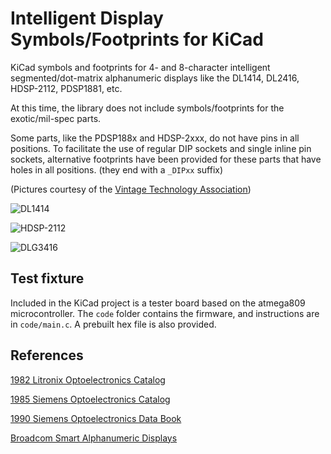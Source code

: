 # Intelligent Display Symbols/Footprints for KiCad

KiCad symbols and footprints for 4- and 8-character intelligent segmented/dot-matrix alphanumeric displays like the DL1414, DL2416, HDSP-2112, PDSP1881, etc.

At this time, the library does not include symbols/footprints for the exotic/mil-spec parts.

Some parts, like the PDSP188x and HDSP-2xxx, do not have pins in all positions. To facilitate the use of regular DIP sockets and single inline pin sockets, alternative footprints have been provided for these parts that have holes in all positions. (they end with a `_DIPxx` suffix)

(Pictures courtesy of the [Vintage Technology Association](http://www.decadecounter.com/))

![DL1414](http://www.decadecounter.com/vta/pic/dl1414.jpg)

![HDSP-2112](http://www.decadecounter.com/vta/pic/hdsp2112.jpg)

![DLG3416](http://www.decadecounter.com/vta/pic/dlg3416_1.jpg)

## Test fixture

Included in the KiCad project is a tester board based on the atmega809 microcontroller. The `code` folder contains the firmware, and instructions are in `code/main.c`. A prebuilt hex file is also provided.

## References

[1982 Litronix Optoelectronics Catalog](https://archive.org/details/LitronixOptoelectronicsCatalog1982)

[1985 Siemens Optoelectronics Catalog](http://www.bitsavers.org/components/siemens/1985_Siemens_Optoelectronics_Catalog.pdf)

[1990 Siemens Optoelectronics Data Book](http://www.bitsavers.org/components/siemens/1990_Siemens_Optoelectronics_Data_Book.pdf)

[Broadcom Smart Alphanumeric Displays](https://www.broadcom.com/products/leds-and-displays/smart-alphanumeric-displays/parallel-interface/)
